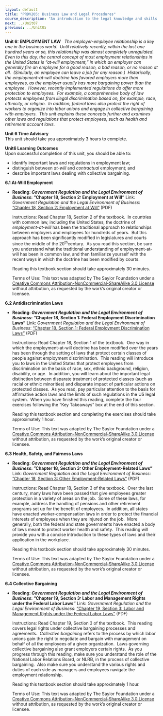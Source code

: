```yaml
---
layout: default
title: "PRDV205: Business Law and Legal Procedures"
course_description: "An introduction to the legal knowledge and skills that business administrators and paralegals must possess."
next: ../Unit07
previous: ../Unit05
---
```

**Unit 6: EMPLOYMENT LAW** <span id="6"></span> 
*The employer-employee relationship is a key one in the business world. 
Until relatively recently, within the last one hundred years or so, this
relationship was almost completely unregulated.  Even to this day, the
central concept of most employment relationships in the United States is
“at-will employment,” in which an employer can generally fire an
employee for a good reason, a bad reason, or no reason at all. 
(Similarly, an employee can leave a job for any reason.)  Historically,
the employment-at-will doctrine has favored employers more than
employees, as the employer usually has more bargaining power than the
employee.  However, recently implemented regulations do offer more
protection to employees.  For example, a comprehensive body of law
protects employees from illegal discrimination based on, for example,
race, ethnicity, or religion.  In addition, federal laws also protect
the right of workers to organize into labor unions and engage in
collective bargaining with employers.  This unit explains these concepts
further and examines other laws and regulations that protect employees,
such as health and retirement account laws.*

**Unit 6 Time Advisory**  
This unit should take you approximately 3 hours to complete.

**Unit6 Learning Outcomes**  
Upon successful completion of this unit, you should be able to:  
-   identify important laws and regulations in employment law;
-   distinguish between *at-will* and *contractual* employment; and
-   describe important laws dealing with collective bargaining.

**6.1 At-Will Employment** <span id="6.1"></span> 
-   **Reading: *Government Regulation and the Legal Environment of
    Business*: “Chapter 18, Section 2: Employment at Will”**
    Link: *Government Regulation and the Legal Environment of Business*:
    [“Chapter 18, Section 2: Employment at
    Will”](https://resources.saylor.org/archived/wp-content/uploads/2013/07/Government-Regulation-Ch18.pdf)
    (PDF)  
      
     Instructions: Read Chapter 18, Section 2 of the textbook.  In
    countries with common law, including the United States, the doctrine
    of *employment-at-will* has been the traditional approach to
    relationships between employers and employees for hundreds of
    years.  But this approach has been significantly modified in
    legislatures and courts since the middle of the
    20<sup>th</sup>century.  As you read this section, be sure you
    understand what the traditional understanding of employment-at-will
    has been in common law, and then familiarize yourself with the
    recent ways in which the doctrine has been modified by courts.  
      
     Reading this textbook section should take approximately 30
    minutes.  
      
     Terms of Use: This text was adapted by The Saylor Foundation under
    a [Creative Commons Attribution-NonCommercial-ShareAlike 3.0
    License](http://creativecommons.org/licenses/by-nc-sa/3.0/) without
    attribution, as requested by the work’s original creator or
    licensee.

**6.2 Antidiscrimination Laws** <span id="6.2"></span> 
-   **Reading: *Government Regulation and the Legal Environment of
    Business*: “Chapter 18, Section 1: Federal Employment Discrimination
    Laws”**
    Link: *Government Regulation and the Legal Environment of Business*:
    [“Chapter 18, Section 1: Federal Employment Discrimination
    Laws”](https://resources.saylor.org/archived/wp-content/uploads/2013/07/Government-Regulation-Ch18.pdf)
    (PDF)  
      
     Instructions: Read Chapter 18, Section 1 of the textbook.  One way
    in which the employment-at-will doctrine has been modified over the
    years has been through the setting of laws that protect certain
    classes of people against employment discrimination.  This reading
    will introduce you to laws in the United States that protect
    employees from discrimination on the basis of race, sex, ethnic
    background, religion, disability, or age.  In addition, you will
    learn about the important legal distinction between disparate
    treatment of protected classes (such as racial or ethnic minorities)
    and disparate impact of particular actions on protected classes.  As
    you read, pay particular attention to the basis for affirmative
    action laws and the limits of such regulations in the US legal
    system.  When you have finished this reading, complete the four
    exercises following the “Key Takeaways” box at the end of this
    section.  
      
     Reading this textbook section and completing the exercises should
    take approximately 1 hour.  
      
     Terms of Use: This text was adapted by The Saylor Foundation under
    a [Creative Commons Attribution-NonCommercial-ShareAlike 3.0
    License](http://creativecommons.org/licenses/by-nc-sa/3.0/) without
    attribution, as requested by the work’s original creator or
    licensee.

**6.3 Health, Safety, and Fairness Laws** <span id="6.3"></span> 
-   **Reading: *Government Regulation and the Legal Environment of
    Business*: ”Chapter 18, Section 3: Other Employment-Related Laws”**
    Link: *Government Regulation and the Legal Environment of Business*:
    [”Chapter 18, Section 3: Other Employment-Related
    Laws”](https://resources.saylor.org/archived/wp-content/uploads/2013/07/Government-Regulation-Ch18.pdf)
    (PDF)  
      
     Instructions: Read Chapter 18, Section 3 of the textbook.  Over the
    last century, many laws have been passed that give employees greater
    protection in a variety of areas on the job.  Some of these laws,
    for example, address the handling of pensions and other retirement
    programs set up for the benefit of employees.  In addition, all
    states have enacted worker-compensation laws in order to protect the
    financial interests of employees when they are injured on the job. 
    More generally, both the federal and state governments have enacted
    a body of laws meant to protect worker health and safety.  This
    reading will provide you with a concise introduction to these types
    of laws and their application in the workplace.  
      
     Reading this textbook section should take approximately 30
    minutes.  
      
     Terms of Use: This text was adapted by The Saylor Foundation under
    a [Creative Commons Attribution-NonCommercial-ShareAlike 3.0
    License](http://creativecommons.org/licenses/by-nc-sa/3.0/) without
    attribution, as requested by the work’s original creator or
    licensee.

**6.4 Collective Bargaining** <span id="6.4"></span> 
-   **Reading: *Government Regulation and the Legal Environment of
    Business*: “Chapter 19, Section 3: Labor and Management Rights under
    the Federal Labor Laws”**
    Link: *Government Regulation and the Legal Environment of Business*:
    [“Chapter 19, Section 3: Labor and Management Rights under the
    Federal Labor
    Laws”](https://resources.saylor.org/archived/wp-content/uploads/2013/07/Government-Regulation-Ch19.pdf)
    (PDF)  
      
     Instructions: Read Chapter 19, Section 3 of the textbook.  This
    reading covers legal rights under collective bargaining processes
    and agreements.  *Collective bargaining* refers to the process by
    which labor unions gain the right to negotiate and bargain with
    management on behalf of all the employees of a given organization. 
    Laws governing collective bargaining also grant employers certain
    rights.  As you progress through this reading, make sure you
    understand the role of the National Labor Relations Board, or NLRB,
    in the process of collective bargaining.  Also make sure you
    understand the various rights and duties of each side as managers
    and employees navigate the employment relationship.  
      
     Reading this textbook section should take approximately 1 hour.  
      
     Terms of Use: This text was adapted by The Saylor Foundation under
    a [Creative Commons Attribution-NonCommercial-ShareAlike 3.0
    License](http://creativecommons.org/licenses/by-nc-sa/3.0/) without
    attribution, as requested by the work’s original creator or
    licensee.


